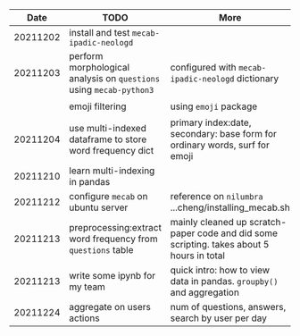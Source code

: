 | Date | TODO | More | finished|
| ------------- | ----------- | -------- | -------- |
| 20211202    | install and test `mecab-ipadic-neologd`   |  | :heavy_check_mark:|
| 20211203             | perform morphological analysis on `questions` using `mecab-python3`  | configured with `mecab-ipadic-neologd` dictionary  |:heavy_check_mark:|
|                    | emoji filtering   | using `emoji` package| :heavy_check_mark:|
| 20211204            | use multi-indexed dataframe to store word frequency dict| primary index:date, secondary: base form for ordinary words, surf for emoji|  |
| 20211210            | learn multi-indexing in pandas | | :heavy_check_mark: |
| 20211212            | configure `mecab` on ubuntu server | reference on `nilumbra` ...cheng/installing_mecab.sh| :heavy_check_mark: |
| 20211213            | preprocessing:extract word frequency from `questions` table  | mainly cleaned up scratch-paper code and did some scripting. takes about 5 hours in total| :heavy_check_mark: |
| 20211213            | write some ipynb for my team| quick intro: how to view data in pandas. `groupby()` and aggregation|  |
| 20211224            | aggregate on users actions| num of questions, answers, search by user per day| :heavy_check_mark:|

